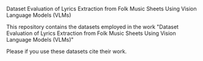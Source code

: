 Dataset Evaluation of Lyrics Extraction from Folk Music
Sheets Using Vision Language Models (VLMs)


This repository contains the datasets employed in the work "Dataset Evaluation of Lyrics Extraction from Folk Music
Sheets Using Vision Language Models (VLMs)"


Please if you use these datasets cite their work.